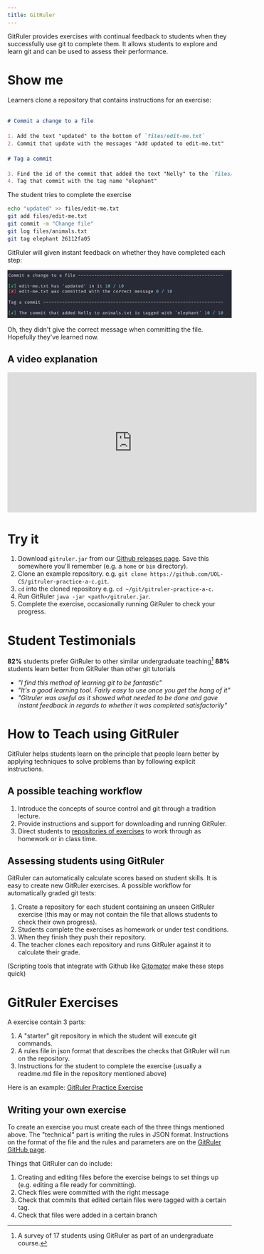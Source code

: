 ```yaml
---
title: GitRuler
---
```


GitRuler provides exercises with continual feedback to students when they successfully use git to complete them. It allows students to explore and learn git and can be used to assess their performance.

# Show me

Learners clone a repository that contains instructions for an exercise:

```markdown

# Commit a change to a file

1. Add the text "updated" to the bottom of `files/edit-me.txt`
2. Commit that update with the messages "Add updated to edit-me.txt"

# Tag a commit

3. Find the id of the commit that added the text "Nelly" to the `files/animals.txt`
4. Tag that commit with the tag name "elephant"

```

The student tries to complete the exercise

```bash
echo "updated" >> files/edit-me.txt
git add files/edit-me.txt
git commit -m "Change file"
git log files/animals.txt
git tag elephant 26112fa05
```

GitRuler will given instant feedback on whether they have completed each step:

![](images/gr-simple-output-example.png)

Oh, they didn't give the correct message when committing the file. Hopefully they've learned now.

## A video explanation

<div class="embed-container">
  <iframe width="560" height="315" src="https://www.youtube.com/embed/3L1D76YyFIk" 
    frameborder="0" 
    allow="accelerometer; autoplay; encrypted-media; gyroscope; picture-in-picture" 
    allowfullscreen>
  </iframe>
</div>

# Try it

1. Download `gitruler.jar` from our [Github releases page](https://github.com/rcraggs/gitruler/releases/latest). Save this somewhere you'll remember (e.g. a `home` or `bin` directory).
2. Clone an example repository. e.g. `git clone https://github.com/UOL-CS/gitruler-practice-a-c.git`.
3. `cd` into the cloned repository e.g. `cd ~/git/gitruler-practice-a-c`.
4. Run GitRuler `java -jar <path>/gitruler.jar`.
5. Complete the exercise, occasionally running GitRuler to check your progress.

# Student Testimonials

**82%** students prefer GitRuler to other similar undergraduate teaching[^1]
**88%** students learn better from GitRuler than other git tutorials

- _"I find this method of learning git to be fantastic"_
- _"It's a good learning tool. Fairly easy to use once you get the hang of it"_
- _"Gitruler was useful as it showed what needed to be done and gave instant feedback in regards to whether it was completed satisfactorily"_


# How to Teach using GitRuler

GitRuler helps students learn on the principle that people learn better by applying techniques to solve problems than by following explicit instructions.

## A possible teaching workflow

1. Introduce the concepts of source control and git through a tradition lecture.
2. Provide instructions and support for downloading and running GitRuler.
3. Direct students to [repositories of exercises](https://github.com/UOL-CS/gitruler-exercises) to work through as homework or in class time.

## Assessing students using GitRuler

GitRuler can automatically calculate scores based on student skills. It is easy to create new GitRuler exercises. A possible workflow for automatically graded git tests:

1. Create a repository for each student containing an unseen GitRuler exercise (this may or may not contain the file that allows students to check their own progress).
2. Students complete the exercises as homework or under test conditions.
3. When they finish they push their repository.
4. The teacher clones each repository and runs GitRuler against it to calculate their grade.

(Scripting tools that integrate with Github like [Gitomator](https://gitomator.github.io/) make these steps quick)

# GitRuler Exercises

A exercise contain 3 parts:

1. A "starter" git repository in which the student will execute git commands.
2. A rules file in json format that describes the checks that GitRuler will run on the repository.
3. Instructions for the student to complete the exercise (usually a readme.md file in the repository mentioned above)

Here is an example: [GitRuler Practice Exercise](https://github.com/UOL-CS/gitruler-practice-a-c)

## Writing your own exercise

To create an exercise you must create each of the three things mentioned above. The "technical" part is writing the rules in JSON format. Instructions on the format of the file and the rules and parameters are on the [GitRuler GitHub page](https://github.com/rcraggs/gitruler/).

Things that GitRuler can do include:

1. Creating and editing files before the exercise beings to set things up (e.g. editing a file ready for committing).
2. Check files were committed with the right message
3. Check that commits that edited certain files were tagged with a certain tag.
4. Check that files were added in a certain branch






[^1]: A survey of 17 students using GitRuler as part of an undergraduate course.